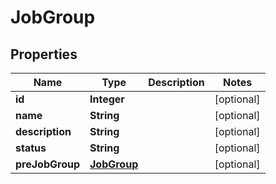 
# JobGroup

## Properties
Name | Type | Description | Notes
------------ | ------------- | ------------- | -------------
**id** | **Integer** |  |  [optional]
**name** | **String** |  |  [optional]
**description** | **String** |  |  [optional]
**status** | **String** |  |  [optional]
**preJobGroup** | [**JobGroup**](JobGroup.md) |  |  [optional]



